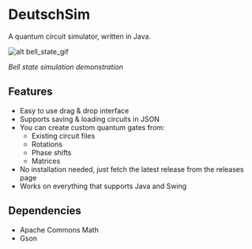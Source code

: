 # DeutschSim

A quantum circuit simulator, written in Java.

![alt bell_state_gif](https://media.giphy.com/media/l41K5pszkLZW8bbd6/giphy.gif)

_Bell state simulation demonstration_

## Features
* Easy to use drag & drop interface
* Supports saving & loading circuits in JSON
* You can create custom quantum gates from:
   * Existing circuit files
   * Rotations
   * Phase shifts
   * Matrices
* No installation needed, just fetch the latest release from the releases page
* Works on everything that supports Java and Swing

## Dependencies
* Apache Commons Math
* Gson
